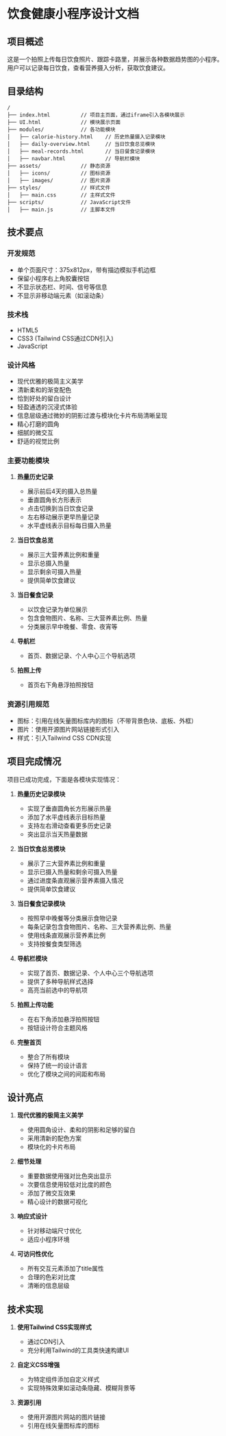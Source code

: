 # 饮食健康小程序设计文档

## 项目概述
这是一个拍照上传每日饮食照片、跟踪卡路里，并展示各种数据趋势图的小程序。用户可以记录每日饮食，查看营养摄入分析，获取饮食建议。

## 目录结构
```
/
├── index.html          // 项目主页面，通过iframe引入各模块展示
├── UI.html             // 模块展示页面
├── modules/            // 各功能模块
│   ├── calorie-history.html    // 历史热量摄入记录模块
│   ├── daily-overview.html     // 当日饮食总览模块
│   ├── meal-records.html       // 当日餐食记录模块
│   ├── navbar.html             // 导航栏模块
├── assets/             // 静态资源
│   ├── icons/          // 图标资源
│   ├── images/         // 图片资源
├── styles/             // 样式文件
│   ├── main.css        // 主样式文件
├── scripts/            // JavaScript文件
│   ├── main.js         // 主脚本文件
```

## 技术要点

### 开发规范
- 单个页面尺寸：375x812px，带有描边模拟手机边框
- 保留小程序右上角胶囊按钮
- 不显示状态栏、时间、信号等信息
- 不显示非移动端元素（如滚动条）

### 技术栈
- HTML5
- CSS3 (Tailwind CSS通过CDN引入)
- JavaScript

### 设计风格
- 现代优雅的极简主义美学
- 清新柔和的渐变配色
- 恰到好处的留白设计
- 轻盈通透的沉浸式体验
- 信息层级通过微妙的阴影过渡与模块化卡片布局清晰呈现
- 精心打磨的圆角
- 细腻的微交互
- 舒适的视觉比例

### 主要功能模块
1. **热量历史记录**
   - 展示前后4天的摄入总热量
   - 垂直圆角长方形表示
   - 点击切换到当日饮食记录
   - 左右移动展示更早热量记录
   - 水平虚线表示目标每日摄入热量

2. **当日饮食总览**
   - 展示三大营养素比例和重量
   - 显示总摄入热量
   - 显示剩余可摄入热量
   - 提供简单饮食建议

3. **当日餐食记录**
   - 以饮食记录为单位展示
   - 包含食物图片、名称、三大营养素比例、热量
   - 分类展示早中晚餐、零食、夜宵等

4. **导航栏**
   - 首页、数据记录、个人中心三个导航选项

5. **拍照上传**
   - 首页右下角悬浮拍照按钮

### 资源引用规范
- 图标：引用在线矢量图标库内的图标（不带背景色块、底板、外框）
- 图片：使用开源图片网站链接形式引入
- 样式：引入Tailwind CSS CDN实现 

## 项目完成情况

项目已成功完成，下面是各模块实现情况：

1. **热量历史记录模块**
   - 实现了垂直圆角长方形展示热量
   - 添加了水平虚线表示目标热量
   - 支持左右滑动查看更多历史记录
   - 突出显示当天热量数据

2. **当日饮食总览模块**
   - 展示了三大营养素比例和重量
   - 显示已摄入热量和剩余可摄入热量
   - 通过进度条直观展示营养素摄入情况
   - 提供简单饮食建议

3. **当日餐食记录模块**
   - 按照早中晚餐等分类展示食物记录
   - 每条记录包含食物图片、名称、三大营养素比例、热量
   - 使用线条直观展示营养素比例
   - 支持按餐食类型筛选

4. **导航栏模块**
   - 实现了首页、数据记录、个人中心三个导航选项
   - 提供了多种导航样式选择
   - 高亮当前选中的导航项

5. **拍照上传功能**
   - 在右下角添加悬浮拍照按钮
   - 按钮设计符合主题风格

6. **完整首页**
   - 整合了所有模块
   - 保持了统一的设计语言
   - 优化了模块之间的间距和布局

## 设计亮点

1. **现代优雅的极简主义美学**
   - 使用圆角设计、柔和的阴影和足够的留白
   - 采用清新的配色方案
   - 模块化的卡片布局

2. **细节处理**
   - 重要数据使用强对比色突出显示
   - 次要信息使用较低对比度的颜色
   - 添加了微交互效果
   - 精心设计的数据可视化

3. **响应式设计**
   - 针对移动端尺寸优化
   - 适应小程序环境

4. **可访问性优化**
   - 所有交互元素添加了title属性
   - 合理的色彩对比度
   - 清晰的信息层级

## 技术实现

1. **使用Tailwind CSS实现样式**
   - 通过CDN引入
   - 充分利用Tailwind的工具类快速构建UI

2. **自定义CSS增强**
   - 为特定组件添加自定义样式
   - 实现特殊效果如滚动条隐藏、模糊背景等

3. **资源引用**
   - 使用开源图片网站的图片链接
   - 引用在线矢量图标库的图标 